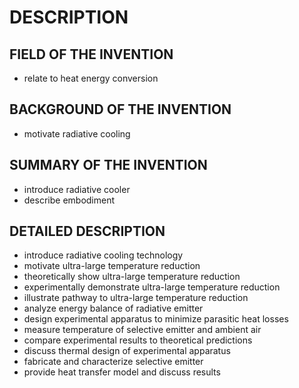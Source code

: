 # DESCRIPTION

## FIELD OF THE INVENTION

- relate to heat energy conversion

## BACKGROUND OF THE INVENTION

- motivate radiative cooling

## SUMMARY OF THE INVENTION

- introduce radiative cooler
- describe embodiment

## DETAILED DESCRIPTION

- introduce radiative cooling technology
- motivate ultra-large temperature reduction
- theoretically show ultra-large temperature reduction
- experimentally demonstrate ultra-large temperature reduction
- illustrate pathway to ultra-large temperature reduction
- analyze energy balance of radiative emitter
- design experimental apparatus to minimize parasitic heat losses
- measure temperature of selective emitter and ambient air
- compare experimental results to theoretical predictions
- discuss thermal design of experimental apparatus
- fabricate and characterize selective emitter
- provide heat transfer model and discuss results


